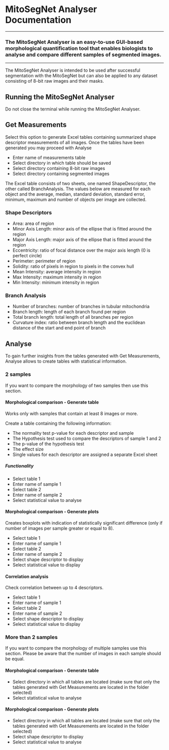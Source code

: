 # MitoSegNet Analyser Documentation

---

### The MitoSegNet Analyser is an easy-to-use GUI-based morphological quantification tool that enables biologists to analyse and compare different samples of segmented images. 

---

The MitoSegNet Analyser is intended to be used after successful segmentation with the MitoSegNet but can also be applied to any dataset consisting of 8-bit raw images and their masks. 

## Running the MitoSegNet Analyser

Do not close the terminal while running the MitoSegNet Analyser. 

## Get Measurements 

Select this option to generate Excel tables containing summarized shape descriptor measurements of all images. Once the tables have been generated you may proceed with Analyse

* Enter name of measurements table 
* Select directory in which table should be saved
* Select directory containing 8-bit raw images
* Select directory containing segmented images 

The Excel table consists of two sheets, one named ShapeDescriptor, the other called BranchAnalysis. The values below are measured for each object and the average, median, standard deviation, standard error, minimum, 
maximum and number of objects per image are collected. 

### Shape Descriptors 

* Area: area of region
* Minor Axis Length: minor axis of the ellipse that is fitted around the region
* Major Axis Length: major axis of the ellipse that is fitted around the region
* Eccentricity: ratio of focal distance over the major axis length (0 is perfect circle) 
* Perimeter: perimeter of region
* Solidity: ratio of pixels in region to pixels in the convex hull 
* Mean Intensity: average intensity in region
* Max Intensity: maximum intensity in region
* Min Intensity: minimum intensity in region

### Branch Analysis

* Number of branches: number of branches in tubular mitochondria 
* Branch length: length of each branch found per region
* Total branch length: total length of all branches per region
* Curvature index: ratio between branch length and the euclidean distance of the start and end point of branch


## Analyse 

To gain further insights from the tables generated with Get Measurements, Analyse allows to create tables with statistical information.

### 2 samples

If you want to compare the morphology of two samples then use this section. 

#### Morphological comparison - Generate table 

Works only with samples that contain at least 8 images or more. 

Create a table containing the following information:

* The normality test p-value for each descriptor and sample 
* The Hypothesis test used to compare the descriptors of sample 1 and 2
* The p-value of the hypothesis test 
* The effect size 
* Single values for each descriptor are assigned a separate Excel sheet 

##### Functionality

* Select table 1 
* Enter name of sample 1
* Select table 2
* Enter name of sample 2
* Select statistical value to analyse

#### Morphological comparison - Generate plots

Creates boxplots with indication of statistically significant difference (only if number of images per sample greater or equal to 8). 

* Select table 1 
* Enter name of sample 1
* Select table 2
* Enter name of sample 2
* Select shape descriptor to display
* Select statistical value to display


#### Correlation analysis 

Check correlation between up to 4 descriptors. 

* Select table 1 
* Enter name of sample 1
* Select table 2
* Enter name of sample 2
* Select shape descriptor to display
* Select statistical value to display

### More than 2 samples

If you want to compare the morphology of multiple samples use this section. Please be aware that the number of images in each sample should be equal. 

#### Morphological comparison - Generate table 

* Select directory in which all tables are located (make sure that only the tables generated with Get Measurements are located in the folder selected) 
* Select statistical value to analyse

#### Morphological comparison - Generate plots

* Select directory in which all tables are located (make sure that only the tables generated with Get Measurements are located in the folder selected) 
* Select shape descriptor to display
* Select statistical value to analyse